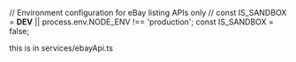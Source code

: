 // Environment configuration for eBay listing APIs only
// const IS_SANDBOX = **DEV** || process.env.NODE_ENV !== 'production';
const IS_SANDBOX = false;

this is in services/ebayApi.ts
